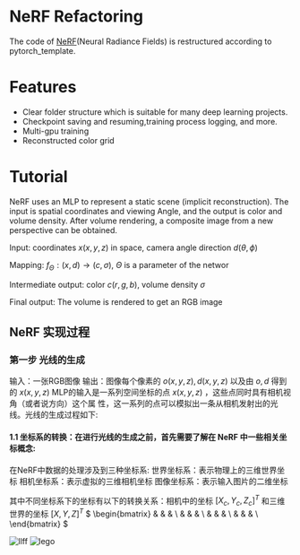 NeRF Refactoring
=====
The code of [NeRF](https://arxiv.org/pdf/2003.08934.pdf)(Neural Radiance Fields) is restructured according to pytorch_template.

# Features
* Clear folder structure which is suitable for many deep learning projects.
* Checkpoint saving and resuming,training process logging, and more.
* Multi-gpu training
* Reconstructed color grid

# Tutorial
NeRF uses an MLP to represent a static scene (implicit reconstruction). The input is spatial coordinates and viewing Angle, and the output is color and volume density. After volume rendering, a composite image from a new perspective can be obtained.  

Input: coordinates $x(x,y,z)$ in space, camera angle direction $d(\theta,\phi )$  

Mapping: $f_{\Theta }:(x,d) \to (c,\sigma )$, $\Theta$ is a parameter of the networ  

Intermediate output: color $c(r,g,b)$, volume density $\sigma$  

Final output: The volume is rendered to get an RGB image

## NeRF 实现过程
### 第一步 光线的生成
$\text { 输入：一张RGB图像 输出：图像每个像素的 } o(x, y, z), d(x, y, z) \text { 以及由 } o, d \text { 得到的 } x(x, y, z)$
MLP的输入是一系列空间坐标的点 $x(x, y, z)$ ，这些点同时具有相机视角（或者说方向）这个属 性，这一系列的点可以模拟出一条从相机发射出的光线。光线的生成过程如下:
#### 1.1 坐标系的转换：在进行光线的生成之前，首先需要了解在 NeRF 中一些相关坐标概念:
在NeRF中数据的处理涉及到三种坐标系:
世界坐标系：表示物理上的三维世界坐标
相机坐标系：表示虚拟的三维相机坐标
图像坐标系：表示输入图片的二维坐标

其中不同坐标系下的坐标有以下的转换关系：相机中的坐标 $\left[X_c, Y_c, Z_c\right]^T$ 和三维世界的坐标 $[X, Y, Z]^T$
$
\begin{bmatrix}
 &  &  &  \\
 &  &  &  \\
 &  &  &  \\
 &  &  &  \\
\end{bmatrix}
$















![llff](https://github.com/PatrioticDedicated/Result/blob/main/gif/llff.gif)
![lego](https://user-images.githubusercontent.com/61340340/236772533-a7d382ab-2155-47f1-8c57-87efa8949ec2.gif)
